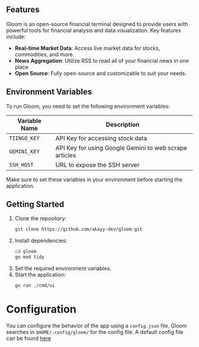 ## Features

Gloom is an open-source financial terminal designed to provide users with powerful tools for financial analysis and data visualization. Key features include:

- **Real-time Market Data**: Access live market data for stocks, commodities, and more.
- **News Aggregation**: Utilize RSS to read all of your financial news in one place
- **Open Source**: Fully open-source and customizable to suit your needs.

## Environment Variables
To run Gloom, you need to set the following environment variables:

| Variable Name | Description                                            |
|---------------|--------------------------------------------------------|
| `TIINGO_KEY`  | API Key for accessing stock data                       |
| `GEMINI_KEY`  | API Key for using Google Gemini to web scrape articles |
| `SSH_HOST`    | URL to expose the SSH server                           |


Make sure to set these variables in your environment before starting the application.

## Getting Started

1. Clone the repository:
    ```bash
    git clone https://github.com/akayy-dev/gloom.git
    ```
2. Install dependencies:
    ```bash
    cd gloom
    go mod tidy
    ```
3. Set the required environment variables.
4. Start the application:
    ```bash
    go run ./cmd/ui
    ```

# Configuration
You can configure the behavior of the app using a `config.json` file. Gloom searches in `$HOME/.config/gloom/` for the config file. A default config file can be found [here](./internal/shared/config/default.json)
